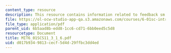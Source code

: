 ```yaml
---
content_type: resource
description: This resource contains information related to feedback sm.
file: https://ol-ocw-studio-app-qa.s3.amazonaws.com/courses/6-01sc-introduction-to-electrical-engineering-and-computer-science-i-spring-2011/d017b9349813cecf5d4d29ffbc3dd4ed_MIT6_01SCS11_3_1_6.pdf
file_type: application/pdf
parent_uid: 6b5aad8b-edd8-1cc6-cd71-6bb0eed5c5d8
resourcetype: Document
title: MIT6_01SCS11_3_1_6.pdf
uid: d017b934-9813-cecf-5d4d-29ffbc3dd4ed
---
```

